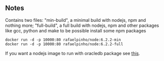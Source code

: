## Notes

Contains two files: 
"min-build", a minimal build with nodejs, npm and nothing more; 
"full-build", a full build with nodejs, npm and other packages like gcc, python and make 
to be possible install some npm packages
 
```
docker run -d -p 10000:80 rafaelpinho/node:6.2.2-min
docker run -d -p 10000:80 rafaelpinho/node:6.2.2-full
```

If you want a nodejs image to run with oracledb package see [this](./oracledb).
